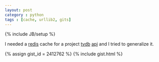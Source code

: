 ```yaml
---
layout: post
category : python
tags : [cache, urllib2, gits]
---
```

{% include JB/setup %}

I needed a [redis] cache for a project [tvdb] [api] and I tried to generalize it.

{% assign gist_id = 2412762 %}
{% include gist.html %}

[redis]: http://redis.io/
[tvdb]: http://www.thetvdb.com/
[api]: https://github.com/dbr/tvdb_api
